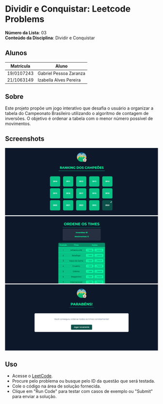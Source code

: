 
# Dividir e Conquistar: Leetcode Problems

**Número da Lista**: 03<br>
**Conteúdo da Disciplina**: Dividir e Conquistar<br>

## Alunos
|Matrícula | Aluno |
| -- | -- |
| 19/0107243  |  Gabriel Pessoa Zaranza |
| 21/1063149  |  Izabella Alves Pereira |

## Sobre 

Este projeto propõe um jogo interativo que desafia o usuário a organizar a tabela do Campeonato Brasileiro utilizando o algoritmo de contagem de inversões. O objetivo é ordenar a tabela com o menor número possível de movimentos.

## Screenshots

![alt text](home.png)
![alt text](jogando.png)
![alt text](parabens.png)

## Uso 

- Acesse o [LeetCode](https://leetcode.com/).
- Procure pelo problema ou busque pelo ID da questão que será testada.
- Cole o código na área de solução fornecida.
- Clique em "Run Code" para testar com casos de exemplo ou "Submit" para enviar a solução.